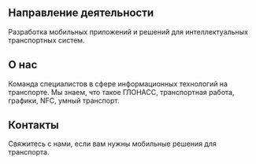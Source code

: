 ## Направление деятельности

Разработка мобильных приложений и решений для интеллектуальных транспортных систем.

## О нас

Команда специалистов в сфере информационных технологий на транспорте. Мы знаем, что такое ГЛОНАСС, транспортная работа, графики, NFC, умный транспорт. 

## Контакты

Свяжитесь с нами, если вам нужны мобильные решения для транспорта.
